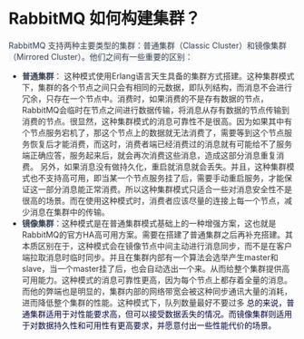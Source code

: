 # RabbitMQ 如何构建集群？
<font style="color:rgb(55, 65, 81);background-color:rgb(247, 247, 248);">RabbitMQ 支持两种主要类型的集群：普通集群（Classic Cluster）和镜像集群（Mirrored Cluster）。他们之间有一些重要的区别：</font>
+ **<font style="color:rgb(55, 65, 81);background-color:rgb(247, 247, 248);">普通集群</font>**<font style="color:rgb(55, 65, 81);background-color:rgb(247, 247, 248);">： </font><font style="color:rgb(51, 51, 51);">这种模式使用Erlang语言天生具备的集群方式搭建。这种集群模式下，集群的各个节点之间只会有相同的元数据，即队列结构，而消息不会进行冗余，只存在一个节点中。消费时，如果消费的不是存有数据的节点， RabbitMQ会临时在节点之间进行数据传输，将消息从存有数据的节点传输到消费的节点。很显然，这种集群模式的消息可靠性不是很高。因为如果其中有个节点服务宕机了，那这个节点上的数据就无法消费了，需要等到这个节点服务恢复后才能消费，而这时，消费者端已经消费过的消息就有可能给不了服务端正确应答，服务起来后，就会再次消费这些消息，造成这部分消息重复消费。 另外，如果消息没有做持久化，重启就消息就会丢失。并且，这种集群模式也不支持高可用，即当某一个节点服务挂了后，需要手动重启服务，才能保证这一部分消息能正常消费。所以这种集群模式只适合一些对消息安全性不是很高的场景。而在使用这种模式时，消费者应该尽量的连接上每一个节点，减少消息在集群中的传输。</font>
+ **<font style="color:rgb(55, 65, 81);background-color:rgb(247, 247, 248);">镜像集群</font>**<font style="color:rgb(55, 65, 81);background-color:rgb(247, 247, 248);">：</font><font style="color:rgb(51, 51, 51);">这种模式是在普通集群模式基础上的一种增强方案，这也就是RabbitMQ的官方HA高可用方案。需要在搭建了普通集群之后再补充搭建。其本质区别在于，这种模式会在镜像节点中间主动进行消息同步，而不是在客户端拉取消息时临时同步。并且在集群内部有一个算法会选举产生master和slave，当一个master挂了后，也会自动选出一个来。从而给整个集群提供高可用能力。这种模式的消息可靠性更高，因为每个节点上都存着全量的消息。而他的弊端也是明显的，集群内部的网络带宽会被这种同步通讯大量的消耗，进而降低整个集群的性能。这种模式下，队列数量最好不要过多</font>
<font style="color:rgb(5, 7, 59);background-color:rgb(253, 253, 254);">总的来说，普通集群适用于对性能要求高，但可以接受数据丢失的情况。而镜像集群则适用于对数据持久性和可用性有更高要求，并愿意付出一些性能代价的场景。</font>
<font style="color:rgb(55, 65, 81);background-color:rgb(247, 247, 248);"></font>
